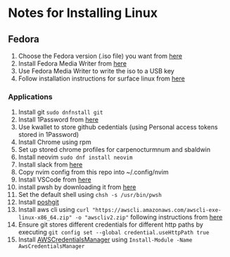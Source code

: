 # Notes for Installing Linux

## Fedora

1. Choose the Fedora version (.iso file) you want from [here](https://fedoraproject.org/)
1. Install Fedora Media Writer from [here](https://fedoraproject.org/workstation/download)
1. Use Fedora Media Writer to write the iso to a USB key
1. Follow installation instructions for surface linux from [here](https://github.com/linux-surface/linux-surface/wiki/Installation-and-Setup#Fedora)

### Applications

1. Install git `sudo dnfnstall git`
1. Install 1Password from [here](https://support.1password.com/install-linux/#fedora-or-red-hat-enterprise-linux)
1. Use kwallet to store github cedentials (using Personal access tokens stored in 1Password)
1. Install Chrome using rpm
1. Set up stored chrome profiles for carpenocturmnum and sbaldwin
1. Install neovim `sudo dnf install neovim` 
1. Install slack from [here](https://slack.com/intl/en-au/downloads/instructions/linux?ddl=1&build=rpm)
1. Copy nvim config from this repo into ~/.config/nvim
1. Install VSCode from [here](https://code.visualstudio.com/docs/setup/linux#_install-vs-code-on-linux)
1. install pwsh by downloading it from [here](https://github.com/PowerShell/PowerShell/releases/)
1. Set the default shell using `chsh -s /usr/bin/pwsh`
1. Install [poshgit](https://github.com/dahlbyk/posh-git)
1. Install aws cli using `curl "https://awscli.amazonaws.com/awscli-exe-linux-x86_64.zip" -o "awscliv2.zip"` following instructions from [here](http://docs.aws.amazon.com/cli/latest/userguide/getting-started-install.html)
1. Ensure git stores different credentials for different http paths by executing `git config set --global credential.useHttpPath true`
1. Install [AWSCredentialsManager](https://github.com/CurtisLusmore/AwsCredentialsManager) using `Install-Module -Name AwsCredentialsManager`
